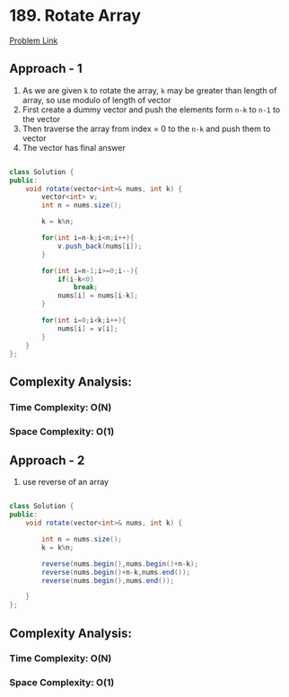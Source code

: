 # 189. Rotate Array

[Problem Link](https://leetcode.com/problems/rotate-array/)

## Approach - 1

1. As we are given `k` to rotate the array, `k` may be greater than length of array, so use modulo of length of vector
2. First create a dummy vector and push the elements form `n-k` to `n-1` to the vector
3. Then traverse the array from index = 0 to the `n-k` and push them to vector
4. The vector has final answer

```Java

class Solution {
public:
    void rotate(vector<int>& nums, int k) {
        vector<int> v;
        int n = nums.size();

        k = k%n;

        for(int i=n-k;i<n;i++){
            v.push_back(nums[i]);
        }

        for(int i=n-1;i>=0;i--){
            if(i-k<0)
                break;
            nums[i] = nums[i-k];
        }

        for(int i=0;i<k;i++){
            nums[i] = v[i];
        }
    }
};

```

## Complexity Analysis:

### Time Complexity: O(N)

### Space Complexity: O(1)

## Approach - 2

1. use reverse of an array

```Java

class Solution {
public:
    void rotate(vector<int>& nums, int k) {

        int n = nums.size();
        k = k%n;

        reverse(nums.begin(),nums.begin()+n-k);
        reverse(nums.begin()+n-k,nums.end());
        reverse(nums.begin(),nums.end());

    }
};

```

## Complexity Analysis:

### Time Complexity: O(N)

### Space Complexity: O(1)
